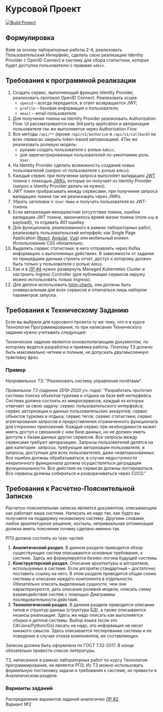 # Курсовой Проект

[![Build Project](https://github.com/Romanow/rsoi-project/actions/workflows/build.yml/badge.svg?branch=master)](https://github.com/Romanow/rsoi-project/actions/workflows/build.yml)

## Формулировка

Взяв за основу лабораторные работы 2-4, реализовать Пользовательский Интерфейс, сделать свою реализацию Identity
Provider с OpenID Connect и систему для сбора статистики, которая будет доступна пользователю с правами `admin`.

## Требования к программной реализации

1. Создать сервис, выполняющий функцию Identity Provider, реализовать протокол OpenID Connect. Реализовать scope:
   - `openid` – всегда передается, в ответ возвращается JWT;
   - `profile` – базовая информация о пользователе;
   - `email` – email пользователя.
2. Для получения токена на Identity Provider реализовать Authorization Flow. UI рассматривается как 3rd party
   application и авторизация пользователя так же выполняется через Authorization Flow.
3. Все методы `/api/**` (кроме `/api/v1/authorize` и `/api/v1/callback`) на всех сервисах закрыть token-based
   авторизацией. 4Так же реализовать ролевую модель:
   - руками создать пользователя с ролью `Admin`;
   - для зарегистрированных пользователей по-умолчанию роль `User`.
4. На Identity Provider сделать возможность создания новых пользователей (запрос от пользователя с ролью `Admin`).
5. Каждый сервис при получении запроса выполняет валидацию [JWT](https://jwt.io/introduction) токена с
   помощью [JWKs](https://auth0.com/docs/security/tokens/json-web-tokens/json-web-key-sets), которые он получает из
   Identity Provider (запрос к Identity Provider делать не нужно).
6. JWT токен пробрасывать между сервисами, при получении запроса валидацию токена так же реализовать через JWKs.
7. Убрать заголовок `X-User-Name` и получать пользователя из JWT-токена.
8. Если авторизация некорректная (отсутствие токена, ошибка валидации JWT токена, закончилось время жизни токена
   (поле `exp` в payload)), то отдавать 401 ошибку.
9. Для функционала, реализованного в рамках лабораторных работ, реализовать пользовательский интерфейс как Single Page
   Application ([React](https://reactjs.org/), [Angular](https://angular.io/), [Vue](https://vuejs.org/)) или мобильный
   клиент. Использование CSS обязательно.
10. Выделить сервис статистики: в него отправлять через Kafka информацию о выполненных действиях. В зависимости от
    задания по пришедшим данным строить отчет, доступ к которому должен быть только у пользователя с ролью `Admin`.
11. Как и в [ЛР #4](https://github.com/bmstu-rsoi/lab4-template) нужно развернуть Managed Kubernetes Cluster и настроить
    Ingress Controller (для публикации сервисов наружу можно использовать _только_ Ingress).
12. Для деплоя использовать [helm charts](https://helm.sh/docs/topics/charts/), они должны быть универсальным для всех
    сервисов и отличаться лишь набором параметров запуска.

## Требования к Техническому Заданию

Если вы выбрали для курсового проекта ту же тему, что и в курсе Технология Программирования, то при написании
Технического задания нужно учитывать следующее:

Техническое задание является основополагающим документом, по которому ведётся разработка и приёмка работы. Поэтому ТЗ
должно быть максимально четким и полным, не допускать двусмысленную трактовку фраз.

### Пример

_Неправильное ТЗ_: "Реализовать систему управления полётами".

_Правильное ТЗ (задание 2019-2020 уч. года)_: "Разработать прототип системы поиска объектов туризма и отдыха на базе
веб-интерфейса. Система должна состоять из микросервисов, каждый из которых отвечает за свою задачу: сервис
пользовательского интерфейса; сервис авторизации и данных пользовательских аккаунтов; сервис объектов туризма и отдыха;
сервис тегов; сервис статистики; сервис агрегирования запросов и предоставления ограниченного функционала для сторонних
приложений. Каждый сервис при необходимости может иметь доступ к связанной с ним базе данных, но не должен иметь доступа
к базам данных других сервисов. Все запросы между сервисами требуют авторизацию. Запросы пользователей делятся на две
категории: запросы, требующие авторизации пользователя, и запросы, доступные для всех пользователей, даже
неавторизованных. Все ошибки должны обрабатываться; в случае недоступности некритичного функционала должна
осуществляться деградация функциональности. Все действия на сервисах должны логгироваться. Все сервисы должны собираться
и разворачиваться через CI/CD."

## Требования к Расчетно-Пояснительной Записке

Расчетно-пояснительная записка является документом, описывающим как работает ваша система. Написать ее надо так, как
будто вы получаете на поддержку незнакомую систему. Другими словами, любое архитектурное решение, костыль, нетривиальная
оптимизация должна иметь пояснение почему сделано именно так.

РПЗ должна состоять из трех частей:

1. **Аналитический раздел.** В данном разделе приводится обзор существующих систем описываются основные требования, к
   системе. Здесь же формулируется бизнес-логика будущей системы.
1. **Конструкторский раздел.** Описание архитектуры и алгоритмов, используемых в системе. Если алгоритм стандартный –
   достаточно поставить ссылку на него. В этом разделе приводится общая схема системы и описание каждого компонента в
   отдельности. Обязательно описать выделенные сущности, чем они характеризуются, дать описание ролевой модели, описать
   схему взаимодействия систем с помощью Диаграммы последовательности действий.
1. **Технологический раздел.** В данном разделе приводится описание типов и структур данных (структура БД), а также
   описываются нюансы реализации. Здесь же надо описать как выполняется сборка и деплой системы. Выбор языка (если это
   С#/Java/Python/Go) писать не надо, это информация не несет никакого смысла. Здесь описывается тестирование системы и
   ее поведение в случае отказа компонентов, ее составляющих.

Записка должна быть оформлена по ГОСТ 7.32-2017. В конце обязательно привести список литературы.

ТЗ, написанное в рамках лабораторных работ по курсу Технология программирования, не является РПЗ. Из ТЗ можно
использовать формальную постановку задачи и требования к системе, их привести в Аналитическом разделе.

### Варианты заданий

Распределение вариантов заданий аналогично [ЛР #2](https://github.com/bmstu-rsoi/lab2-template).  
Вариант №2
